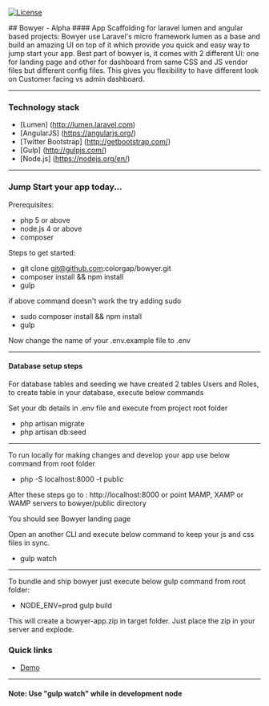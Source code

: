 
[![License](https://poser.pugx.org/colorgap/lume/license.svg)](https://packagist.org/packages/colorgap/lume)
<p align="center">
</p>
## Bowyer - Alpha
#### App Scaffolding for laravel lumen and angular based projects:
Bowyer use Laravel's micro framework lumen as a base and build an amazing UI on top of it which provide you quick and easy way to jump start your app.
Best part of bowyer is, it comes with 2 different UI: one for landing page and other for dashboard from same CSS and JS vendor files but different config files. This gives you flexibility to have different look on Customer facing vs admin dashboard.

------------------
### Technology stack
- [Lumen] (http://lumen.laravel.com)
- [AngularJS] (https://angularjs.org/)
- [Twitter Bootstrap] (http://getbootstrap.com/)
- [Gulp] (http://gulpjs.com/)
- [Node.js] (https://nodejs.org/en/)

------------------
### Jump Start your app today...
Prerequisites:
- php 5 or above
- node.js 4 or above
- composer

Steps to get started:
- git clone git@github.com:colorgap/bowyer.git
- composer install && npm install
- gulp

if above command doesn't work the try adding sudo
- sudo composer install && npm install
- gulp

Now change the name of your .env.example file to .env

------------------
#### Database setup steps
For database tables and seeding we have created 2 tables Users and Roles, to create table in your database, execute below commands

Set your db details in .env file and execute from project root folder
- php artisan migrate
- php artisan db:seed

------------------
To run locally for making changes and develop your app use below command from root folder
- php -S localhost:8000 -t public

After these steps go to : http://localhost:8000 or point MAMP, XAMP or WAMP servers to bowyer/public directory

You should see Bowyer landing page

Open an another CLI and execute below command to keep your js and css files in sync.
- gulp watch


------------------
To bundle and ship bowyer just execute below gulp command from root folder:
- NODE_ENV=prod gulp build

This will create a bowyer-app.zip in target folder. Just place the zip in your server and explode.

### Quick links
- [Demo](http://bowyer.colorgap.com/)

---------------
#### Note: Use "gulp watch" while in development node
